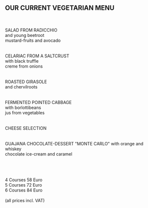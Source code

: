 ## OUR CURRENT VEGETARIAN MENU
<br>
<br>
SALAD FROM RADICCHIO<br>
and young beetroot<br>
mustard-fruits and avocado<br>
<br>
<br>
CELARIAC FROM A SALTCRUST<br>
with black truffle<br>
creme from onions<br>
<br>
<br>
ROASTED GIRASOLE<br>
and chervilroots<br>
<br>
<br>
FERMENTED POINTED CABBAGE<br>
with borlottibeans<br>
jus from vegetables<br>
<br>
<br>
CHEESE SELECTION<br>
<br>
<br>
GUAJANA CHOCOLATE-DESSERT "MONTE CARLO"  
with orange and whiskey<br>
chocolate ice-cream and caramel<br>
<br>
<br>
<br>
<br>
4 Courses 58 Euro<br>   
5 Courses 72 Euro<br>   
6 Courses 84 Euro<br>   
<br>
(all prices incl. VAT)
